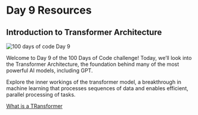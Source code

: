 # Day 9 Resources

## Introduction to Transformer Architecture

![100 days of code Day 9](https://github.com/GritinAI/100DaysofCodeGenerativeAI/blob/main/Images/Day9.jpg)

Welcome to Day 9 of the 100 Days of Code challenge! 
Today, we’ll look into the Transformer Architecture, the foundation behind many of the most powerful AI models, including GPT.

Explore the inner workings of the transformer model, a breakthrough in machine learning that processes sequences of data and enables efficient, parallel processing of tasks.

[What is a TRansformer](https://www.youtube.com/watch?v=SZorAJ4I-sA)
